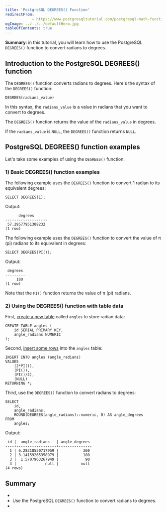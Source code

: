 ```yaml
---
title: 'PostgreSQL DEGREES() Function'
redirectFrom: 
            - https://www.postgresqltutorial.com/postgresql-math-functions/postgresql-degrees/
ogImage: ../../../defaultHero.jpg
tableOfContents: true
---
```



**Summary**: in this tutorial, you will learn how to use the PostgreSQL `DEGREES()` function to convert radians to degrees.





## Introduction to the PostgreSQL DEGREES() function





The `DEGREES()` function converts radians to degrees. Here's the syntax of the `DEGREES()` function:





```
DEGREES(radians_value)
```





In this syntax, the `radians_value` is a value in radians that you want to convert to degrees.





The `DEGREES()` function returns the value of the `radians_value` in degrees.





If the `radians_value` is `NULL`, the `DEGREES()` function returns `NULL`.





## PostgreSQL DEGREES() function examples





Let's take some examples of using the `DEGREES()` function.





### 1) Basic DEGREES() function examples





The following example uses the `DEGREES()` function to convert 1 radian to its equivalent degrees:





```
SELECT DEGREES(1);
```





Output:





```
      degrees
-------------------
 57.29577951308232
(1 row)
```





The following example uses the `DEGREES()` function to convert the value of π (pi) radians to its equivalent in degrees:





```
SELECT DEGREES(PI());
```





Output:





```
 degrees
---------
     180
(1 row)
```





Note that the `PI()` function returns the value of π (pi) radians.





### 2) Using the DEGREES() function with table data





First, [create a new table](/docs/postgresql/postgresql-create-table) called `angles` to store radian data:





```
CREATE TABLE angles (
    id SERIAL PRIMARY KEY,
    angle_radians NUMERIC
);
```





Second, [insert some rows](/docs/postgresql/postgresql-insert) into the `angles` table:





```
INSERT INTO angles (angle_radians)
VALUES
    (2*PI()),
    (PI()),
    (PI()/2),
    (NULL)
RETURNING *;
```





Third, use the `DEGREES()` function to convert radians to degrees:





```
SELECT
    id,
    angle_radians,
    ROUND(DEGREES(angle_radians)::numeric, 0) AS angle_degrees
FROM
    angles;
```





Output:





```
 id |  angle_radians   | angle_degrees
----+------------------+---------------
  1 | 6.28318530717959 |           360
  2 | 3.14159265358979 |           180
  3 |  1.5707963267949 |            90
  4 |             null |          null
(4 rows)
```





## Summary





- 
- Use the PostgreSQL `DEGREES()` function to convert radians to degrees.
- 



